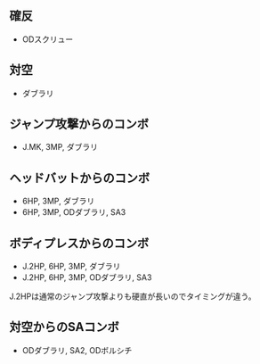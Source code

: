 ## 確反

- ODスクリュー

## 対空

- ダブラリ

## ジャンプ攻撃からのコンボ

- J.MK, 3MP, ダブラリ

## ヘッドバットからのコンボ

- 6HP, 3MP, ダブラリ
- 6HP, 3MP, ODダブラリ, SA3

## ボディプレスからのコンボ

- J.2HP, 6HP, 3MP, ダブラリ
- J.2HP, 6HP, 3MP, ODダブラリ, SA3

J.2HPは通常のジャンプ攻撃よりも硬直が長いのでタイミングが違う。

## 対空からのSAコンボ

- ODダブラリ, SA2, ODボルシチ
